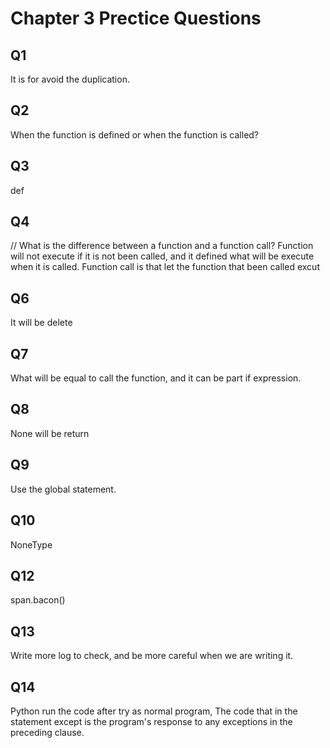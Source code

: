 # Chapter 3 Prectice Questions
## Q1
It is for avoid the duplication.
## Q2 
When the function is defined or when the function is called?
## Q3 
def
## Q4
// What is the difference between a function and a function call?
Function will not execute if it is not been called, and it defined what will be execute when it is called. Function call is that let the function that been called excut
## Q6 
It will be delete
## Q7
What will be equal to call the function, and it can be part if expression.
## Q8
None will be return
## Q9
Use the global statement.
## Q10
NoneType
## Q12 
span.bacon()
## Q13
Write more log to check, and be more careful when we are writing it.
## Q14
Python run the code after try as normal program, The code that in the statement except is the program's response to any exceptions in the preceding clause.